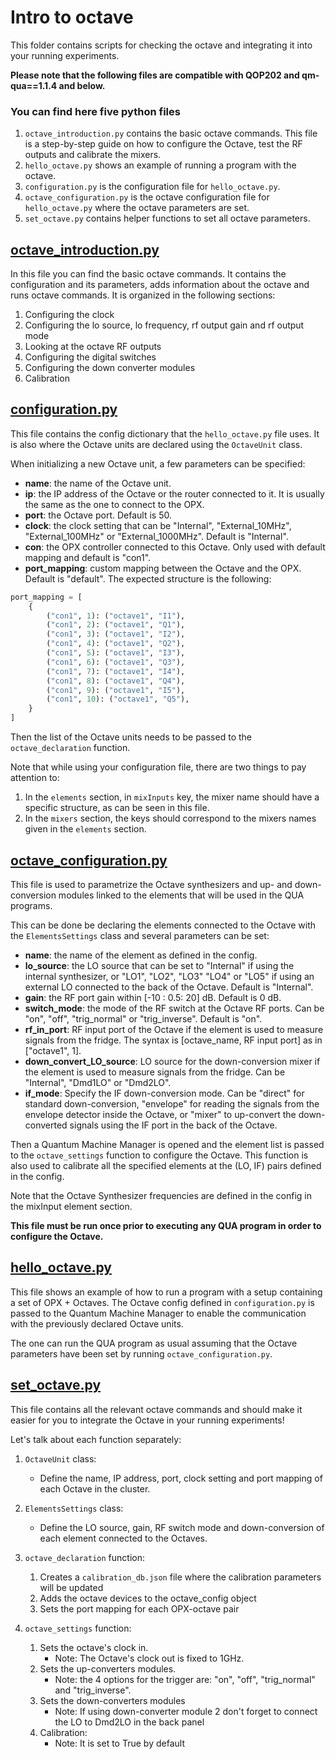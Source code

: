 # Intro to octave
This folder contains scripts for checking the octave and integrating it into your running experiments. 

**Please note that the following files are compatible with QOP202 and qm-qua==1.1.4 and below.** 

### You can find here five python files 
1. `octave_introduction.py` contains the basic octave commands. This file is a step-by-step guide on how to configure the Octave, test the RF outputs and calibrate the mixers. 
2. `hello_octave.py` shows an example of running a program with the octave.
3. `configuration.py` is the configuration file for `hello_octave.py`.
4. `octave_configuration.py` is the octave configuration file for `hello_octave.py` where the octave parameters are set.
5. `set_octave.py` contains helper functions to set all octave parameters.

## [octave_introduction.py](octave_introduction.py)
In this file you can find the basic octave commands.
It contains the configuration and its parameters, adds information about the octave and runs octave commands. 
It is organized in the following sections:
   1. Configuring the clock
   2. Configuring the lo source, lo frequency, rf output gain and rf output mode
   3. Looking at the octave RF outputs
   4. Configuring the digital switches
   5. Configuring the down converter modules
   6. Calibration
        
## [configuration.py](configuration.py) 
This file contains the config dictionary that the `hello_octave.py` file uses.
It is also where the Octave units are declared using the ``OctaveUnit`` class. 

When initializing a new Octave unit, a few parameters can be specified:
* __name__: the name of the Octave unit.
* __ip__: the IP address of the Octave or the router connected to it. It is usually the same as the one to connect to the OPX.
* __port__: the Octave port. Default is 50.
* __clock__: the clock setting that can be "Internal", "External_10MHz", "External_100MHz" or "External_1000MHz". Default is "Internal".
* __con__: the OPX controller connected to this Octave. Only used with default mapping and default is "con1". 
* __port_mapping__: custom mapping between the Octave and the OPX. Default is "default". The expected structure is the following:
```python
port_mapping = [
    {
        ("con1", 1): ("octave1", "I1"),
        ("con1", 2): ("octave1", "Q1"),
        ("con1", 3): ("octave1", "I2"),
        ("con1", 4): ("octave1", "Q2"),
        ("con1", 5): ("octave1", "I3"),
        ("con1", 6): ("octave1", "Q3"),
        ("con1", 7): ("octave1", "I4"),
        ("con1", 8): ("octave1", "Q4"),
        ("con1", 9): ("octave1", "I5"),
        ("con1", 10): ("octave1", "Q5"),
    }
]
```
Then the list of the Octave units needs to be passed to the ``octave_declaration`` function.

Note that while using your configuration file, there are two things to pay attention to:
   1. In the `elements` section, in `mixInputs` key, the mixer name should have a specific structure, as can be seen in this file.
   2. In the `mixers` section, the keys should correspond to the mixers names given in the `elements` section. 

## [octave_configuration.py](octave_configuration.py)
This file is used to parametrize the Octave synthesizers and up- and down- conversion modules linked to the elements 
that will be used in the QUA programs. 

This can be done be declaring the elements connected to the Octave with the ``ElementsSettings`` class and several parameters can be set:
* __name__: the name of the element as defined in the config.
* __lo_source__: the LO source that can be set to "Internal" if using the internal synthesizer, or "LO1", "LO2", "LO3" "LO4" or "LO5" if using an external LO connected to the back of the Octave. Default is "Internal".
* __gain__: the RF port gain within [-10 : 0.5: 20] dB. Default is 0 dB.
* __switch_mode__: the mode of the RF switch at the Octave RF ports. Can be "on", "off", "trig_normal" or "trig_inverse". Default is "on".
* __rf_in_port__: RF input port of the Octave if the element is used to measure signals from the fridge. The syntax is [octave_name, RF input port] as in ["octave1", 1]. 
* __down_convert_LO_source__: LO source for the down-conversion mixer if the element is used to measure signals from the fridge. Can be "Internal", "Dmd1LO" or "Dmd2LO".
* __if_mode__: Specify the IF down-conversion mode. Can be "direct" for standard down-conversion, "envelope" for reading the signals from the envelope detector inside the Octave, or "mixer" to up-convert the down-converted signals using the IF port in the back of the Octave.

Then a Quantum Machine Manager is opened and the element list is passed to the ``octave_settings`` function to configure the Octave.
This function is also used to calibrate all the specified elements at the (LO, IF) pairs defined in the config.

Note that the Octave Synthesizer frequencies are defined in the config in the mixInput element section.

__This file must be run once prior to executing any QUA program in order to configure the Octave.__ 

## [hello_octave.py](hello_octave.py) 
This file shows an example of how to run a program with a setup containing a set of OPX + Octaves. 
The Octave config defined in ``configuration.py`` is passed to the Quantum Machine Manager to enable the communication with the previously declared Octave units.

The one can run the QUA program as usual assuming that the Octave parameters have been set by running `octave_configuration.py`.


## [set_octave.py](set_octave.py)
This file contains all the relevant octave commands and should make it easier for you to integrate the Octave in your running experiments!

Let's talk about each function separately:

1. `OctaveUnit` class:
   * Define the name, IP address, port, clock setting and port mapping of each Octave in the cluster.

2. `ElementsSettings` class:
   * Define the LO source, gain, RF switch mode and down-conversion of each element connected to the Octaves.

3. `octave_declaration` function:
   1. Creates a `calibration_db.json` file where the calibration parameters will be updated
   2. Adds the octave devices to the octave_config object
   3. Sets the port mapping for each OPX-octave pair


4. `octave_settings` function:
   1. Sets the octave's clock in.
      * Note: The Octave's clock out is fixed to 1GHz. 
   2. Sets the up-converters modules.
      * Note: the 4 options for the trigger are: "on", "off", "trig_normal" and "trig_inverse". 
   3. Sets the down-converters modules
      * Note: If using down-converter module 2 don't forget to connect the LO to Dmd2LO in the back panel
   4. Calibration:
      * Note: It is set to True by default
